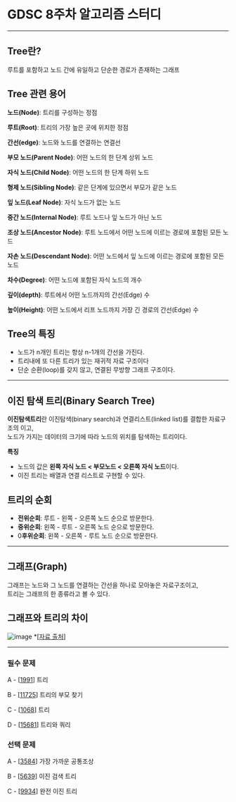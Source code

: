 # GDSC 8주차 알고리즘 스터디    
---   

## Tree란?
루트를 포함하고 노드 간에 유일하고 단순한 경로가 존재하는 그래프

## Tree 관련 용어

**노드(Node)**: 트리를 구성하는 정점  

**루트(Root)**: 트리의 가장 높은 곳에 위치한 정점  

**간선(edge)**: 노드와 노드를 연결하는 연결선  

**부모 노드(Parent Node)**: 어떤 노드의 한 단계 상위 노드  

**자식 노드(Child Node)**: 어떤 노드의 한 단계 하위 노드  

**형제 노드(Sibling Node)**: 같은 단계에 있으면서 부모가 같은 노드  

**잎 노드(Leaf Node)**: 자식 노드가 없는 노드  

**중간 노드(Internal Node)**: 루트 노드나 잎 노드가 아닌 노드  

**조상 노드(Ancestor Node)**: 루트 노드에서 어떤 노드에 이르는 경로에 포함된 모든 노드  

**자손 노드(Descendant Node)**: 어떤 노드에서 잎 노드에 이르는 경로에 포함된 모든 노드  

**차수(Degree)**: 어떤 노드에 포함된 자식 노드의 개수  

**깊이(depth)**: 루트에서 어떤 노드까지의 간선(Edge) 수  

**높이(Height)**: 어떤 노드에서 리프 노드까지 가장 긴 경로의 간선(Edge) 수  




## Tree의 특징
* 노드가 n개인 트리는 항상 n-1개의 간선을 가진다.
* 트리내에 또 다른 트리가 있는 재귀적 자료 구조이다
* 단순 순환(loop)를 갖지 않고, 연결된 무방향 그래프 구조이다.

---

## 이진 탐색 트리(Binary Search Tree)

**이진탐색트리**란 이진탐색(binary search)과 연결리스트(linked list)를 결합한 자료구조의 이고,  
노드가 가지는 데이터의 크기에 따라 노드의 위치를 탐색하는 트리이다.  


**특징**
- 노드의 값은 **왼쪽 자식 노드 < 부모노드 < 오른쪽 자식 노드**이다.  
- 이진 트리는 배열과 연결 리스트로 구현할 수 있다.  


## 트리의 순회
- **전위순회**: 루트 - 왼쪽 - 오른쪽 노드 순으로 방문한다.   
- **중위순회**: 왼쪽 - 루트 - 오른쪽 노드 순으로 방문한다.  
- 0**후위순회**: 왼쪽 - 오른쪽 - 루트 노드 순으로 방문한다.  

---

## 그래프(Graph)
그래프는 노드와 그 노드를 연결하는 간선을 하나로 모아놓은 자료구조이고,  
트리는 그래프의 한 종류라고 볼 수 있다.  

## 그래프와 트리의 차이
![image](https://user-images.githubusercontent.com/67955977/143768648-ca159236-8c70-42d9-ae49-776807a25554.png)
*[[자료 출처](https://gmlwjd9405.github.io/2018/08/13/data-structure-graph.html)]




---   
   
### 필수 문제   

A - [[1991](https://www.acmicpc.net/problem/14889)] 트리 

B - [[11725](https://www.acmicpc.net/problem/1182)] 트리의 부모 찾기

C - [[1068](https://www.acmicpc.net/problem/14888)] 트리

D - [[15681](https://www.acmicpc.net/problem/9663)] 트리와 쿼리

### 선택 문제

A - [[3584](https://www.acmicpc.net/problem/1018)] 가장 가까운 공통조상

B - [[5639](https://www.acmicpc.net/problem/1120)] 이진 검색 트리

C - [[9934](https://www.acmicpc.net/problem/20208)] 완전 이진 트리


